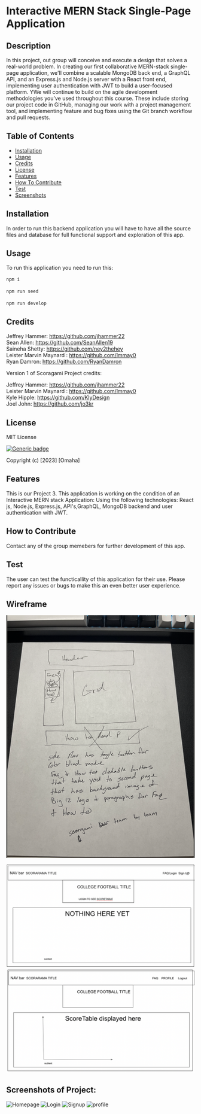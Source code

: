 # Interactive MERN Stack Single-Page Application

  ## Description 
In this project, out group will conceive and execute a design that solves a real-world problem. In creating our first collaborative MERN-stack single-page application, we'll combine a scalable MongoDB back end, a GraphQL API, and an Express.js and Node.js server with a React front end, implementing user authentication with JWT to build a user-focused platform. YWe will continue to build on the agile development methodologies you’ve used throughout this course. These include storing our project code in GitHub, managing our work with a project management tool, and implementing feature and bug fixes using the Git branch workflow and pull requests.

  ## Table of Contents
  - [Installation](#installation)
  - [Usage](#usage)
  - [Credits](#credits)
  - [License](#license)
  - [Features](#features)
  - [How To Contribute](#how-to-contribute)
  - [Test](#test)
  - [Screenshots](#screenshots)

  ## Installation 
  In order to run this backend application you will have to have all the source files and database for full functional support and exploration of this app. 

  ## Usage
  To run this application you need to run this:


```
npm i

npm run seed

npm run develop 
```
    
  ## Credits

Jeffrey Hammer: https://github.com/jhammer22 \
Sean Allen: https://github.com/SeanAllen19 \
Saineha Shetty: https://github.com/ney2thehey \
Leister Marvin Maynard : https://github.com/lmmay0 \
Ryan Damron: https://github.com/RyanDamron 


Version 1 of Scoragami Project credits:

Jeffrey Hammer: https://github.com/jhammer22 \
Leister Marvin Maynard : https://github.com/lmmay0 \
Kyle Hipple: https://github.com/KlyDesign \
Joel John: https://github.com/jo3kr



  ## License 
  MIT License
  
  [![Generic badge](https://img.shields.io/badge/License-MIT&ensp;License-purple.svg)](https://choosealicense.com/licenses/mit-license/.)
  
Copyright (c) [2023] [Omaha]
  
  ## Features
  This is our Project 3. This application is working on the condition of an Interactive MERN stack Application: Using the following technologies: React js, Node.js, Express.js, API's,GraphQL, MongoDB backend and user authentication with JWT.

  ## How to Contribute
  Contact any of the group memebers for further development of this app. 

  ## Test
 The user can test the functicallity of this application for their use. Please report any issues or bugs to make this an even better user experience.  


  ## Wireframe
  ![WireFrame](./omahaClient/public/assets/Screen%20Shot%202023-03-15%20at%2010.51.08%20AM.png)
  
  ![WireFrame](./omahaClient/public/assets/Screen%20Shot%202023-03-15%20at%208.13.30%20PM.png)
 ![WireFrame](./omahaClient/public/assets/Screen%20Shot%202023-03-15%20at%208.25.43%20PM.png)




  ## Screenshots of Project:
![Homepage](./public/assets/Screen%20Shot%202023-02-14%20at%2011.46.17%20PM.png)
![Login](./public/assets/Screen%20Shot%202023-02-14%20at%209.52.20%20PM.png)
![Signup](./public/assets/Screen%20Shot%202023-02-14%20at%209.53.29%20PM.png)
![profile](./public/assets/Screen%20Shot%202023-02-14%20at%2010.00.09%20PM.png)




